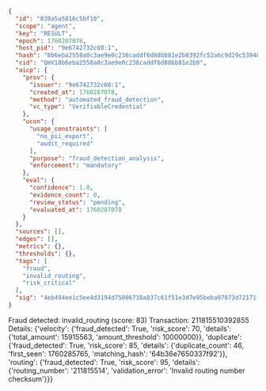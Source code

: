 ```json
{
  "id": "039a5a5816c5bf10",
  "scope": "agent",
  "key": "RESULT",
  "epoch": 1760287078,
  "host_pid": "9e6742732c60:1",
  "hash": "8b6eba2558a0c3ae9e0c236caddf6d88bb81e2b0392fc52a6c9d29c53948de53",
  "cid": "QmV18b6eba2558a0c3ae9e0c236caddf6d88bb81e2b0",
  "aicp": {
    "prov": {
      "issuer": "9e6742732c60:1",
      "created_at": 1760287078,
      "method": "automated_fraud_detection",
      "vc_type": "VerifiableCredential"
    },
    "ucon": {
      "usage_constraints": [
        "no_pii_export",
        "audit_required"
      ],
      "purpose": "fraud_detection_analysis",
      "enforcement": "mandatory"
    },
    "eval": {
      "confidence": 1.0,
      "evidence_count": 0,
      "review_status": "pending",
      "evaluated_at": 1760287078
    }
  },
  "sources": [],
  "edges": [],
  "metrics": {},
  "thresholds": {},
  "tags": [
    "fraud",
    "invalid_routing",
    "risk_critical"
  ],
  "sig": "4eb494ee1c5ee4d3194d75006738a837c61f51e3d7e95beba07873d72171f4b8"
}
```

Fraud detected: invalid_routing (score: 83)
Transaction: 211815510392855
Details: {'velocity': {'fraud_detected': True, 'risk_score': 70, 'details': {'total_amount': 15915563, 'amount_threshold': 10000000}}, 'duplicate': {'fraud_detected': True, 'risk_score': 85, 'details': {'duplicate_count': 46, 'first_seen': 1760285765, 'matching_hash': '64b36e7650337f92'}}, 'routing': {'fraud_detected': True, 'risk_score': 95, 'details': {'routing_number': '211815514', 'validation_error': 'Invalid routing number checksum'}}}